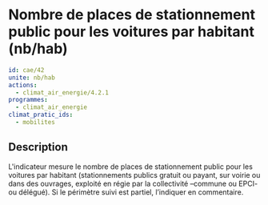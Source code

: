 # Nombre de places de stationnement public pour les voitures par habitant (nb/hab)
```yaml
id: cae/42
unite: nb/hab
actions:
  - climat_air_energie/4.2.1
programmes:
  - climat_air_energie
climat_pratic_ids:
  - mobilites
```
## Description
L'indicateur mesure le nombre de places de stationnement public pour les voitures par habitant (stationnements publics gratuit ou payant, sur voirie ou dans des ouvrages, exploité en régie par la collectivité –commune ou EPCI- ou délégué). Si le périmètre suivi est partiel, l’indiquer en commentaire.




